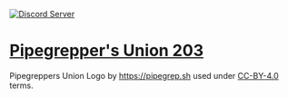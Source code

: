 [![Discord Server](https://img.shields.io/discord/1141777454164365382?color=7289da&logo=discord "Discord Server")](https://discord.gg/PHtQ7d7mbK)

# [Pipegrepper's Union 203](https://discord.gg/PHtQ7d7mbK)

Pipegreppers Union Logo by https://pipegrep.sh used under [CC-BY-4.0](http://creativecommons.org/licenses/by/4.0/) terms.

